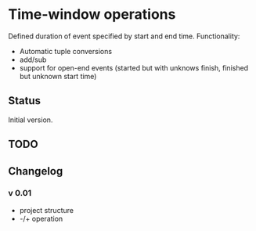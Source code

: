Time-window operations 
======================

Defined duration of event specified by start and end time.
Functionality:
- Automatic tuple conversions
- add/sub
- support for open-end events (started but with unknows finish, finished but unknown start time)


## Status
Initial version.


## TODO
  

## Changelog



### v 0.01 
 - project structure
 - -/+ operation 
